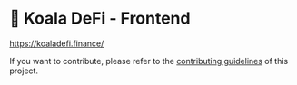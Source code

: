 # 🐨 Koala DeFi - Frontend

https://koaladefi.finance/

If you want to contribute, please refer to the [contributing guidelines](./CONTRIBUTING.md) of this project.
